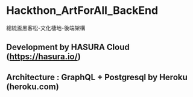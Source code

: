 # Hackthon_ArtForAll_BackEnd
總統盃黑客松-文化棲地-後端架構

## Development by HASURA Cloud (https://hasura.io/)
## Architecture : GraphQL + Postgresql by Heroku (heroku.com)
